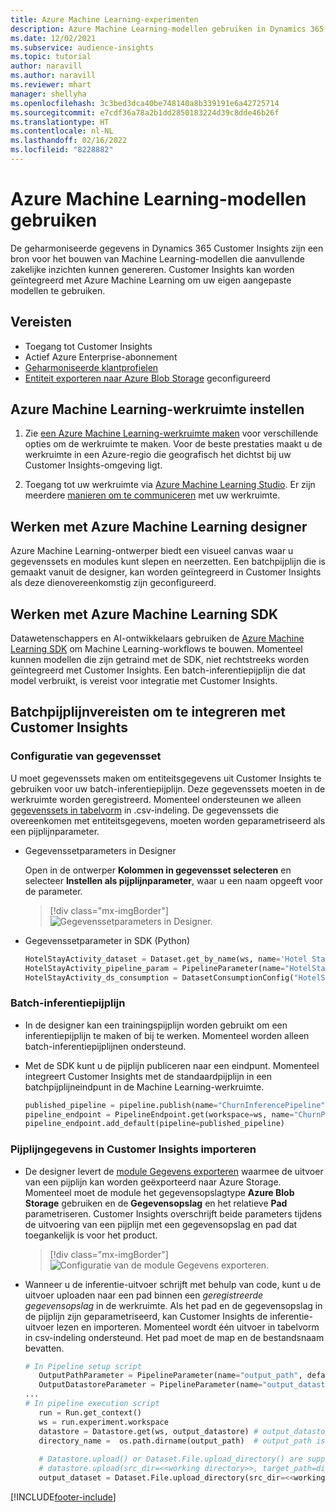```yaml
---
title: Azure Machine Learning-experimenten
description: Azure Machine Learning-modellen gebruiken in Dynamics 365 Customer Insights.
ms.date: 12/02/2021
ms.subservice: audience-insights
ms.topic: tutorial
author: naravill
ms.author: naravill
ms.reviewer: mhart
manager: shellyha
ms.openlocfilehash: 3c3bed3dca40be748140a8b339191e6a42725714
ms.sourcegitcommit: e7cdf36a78a2b1dd2850183224d39c8dde46b26f
ms.translationtype: HT
ms.contentlocale: nl-NL
ms.lasthandoff: 02/16/2022
ms.locfileid: "8228882"
---
```

# <a name="use-azure-machine-learning-based-models"></a>Azure Machine Learning-modellen gebruiken

De geharmoniseerde gegevens in Dynamics 365 Customer Insights zijn een bron voor het bouwen van Machine Learning-modellen die aanvullende zakelijke inzichten kunnen genereren. Customer Insights kan worden geïntegreerd met Azure Machine Learning om uw eigen aangepaste modellen te gebruiken.

## <a name="prerequisites"></a>Vereisten

- Toegang tot Customer Insights
- Actief Azure Enterprise-abonnement
- [Geharmoniseerde klantprofielen](data-unification.md)
- [Entiteit exporteren naar Azure Blob Storage](export-azure-blob-storage.md) geconfigureerd

## <a name="set-up-azure-machine-learning-workspace"></a>Azure Machine Learning-werkruimte instellen

1. Zie [een Azure Machine Learning-werkruimte maken](/azure/machine-learning/concept-workspace#-create-a-workspace) voor verschillende opties om de werkruimte te maken. Voor de beste prestaties maakt u de werkruimte in een Azure-regio die geografisch het dichtst bij uw Customer Insights-omgeving ligt.

1. Toegang tot uw werkruimte via [Azure Machine Learning Studio](https://ml.azure.com/). Er zijn meerdere [manieren om te communiceren](/azure/machine-learning/concept-workspace#tools-for-workspace-interaction) met uw werkruimte.

## <a name="work-with-azure-machine-learning-designer"></a>Werken met Azure Machine Learning designer

Azure Machine Learning-ontwerper biedt een visueel canvas waar u gegevenssets en modules kunt slepen en neerzetten. Een batchpijplijn die is gemaakt vanuit de designer, kan worden geïntegreerd in Customer Insights als deze dienovereenkomstig zijn geconfigureerd. 
   
## <a name="working-with-azure-machine-learning-sdk"></a>Werken met Azure Machine Learning SDK

Datawetenschappers en AI-ontwikkelaars gebruiken de [Azure Machine Learning SDK](/python/api/overview/azure/ml/?preserve-view=true&view=azure-ml-py) om Machine Learning-workflows te bouwen. Momenteel kunnen modellen die zijn getraind met de SDK, niet rechtstreeks worden geïntegreerd met Customer Insights. Een batch-inferentiepijplijn die dat model verbruikt, is vereist voor integratie met Customer Insights.

## <a name="batch-pipeline-requirements-to-integrate-with-customer-insights"></a>Batchpijplijnvereisten om te integreren met Customer Insights

### <a name="dataset-configuration"></a>Configuratie van gegevensset

U moet gegevenssets maken om entiteitsgegevens uit Customer Insights te gebruiken voor uw batch-inferentiepijplijn. Deze gegevenssets moeten in de werkruimte worden geregistreerd. Momenteel ondersteunen we alleen [gegevenssets in tabelvorm](/azure/machine-learning/how-to-create-register-datasets#tabulardataset) in .csv-indeling. De gegevenssets die overeenkomen met entiteitsgegevens, moeten worden geparametriseerd als een pijplijnparameter.
   
* Gegevenssetparameters in Designer
   
     Open in de ontwerper **Kolommen in gegevensset selecteren** en selecteer **Instellen als pijplijnparameter**, waar u een naam opgeeft voor de parameter.

     > [!div class="mx-imgBorder"]
     > ![Gegevenssetparameters in Designer.](media/intelligence-designer-dataset-parameters.png "Gegevenssetparameters in Designer")
   
* Gegevenssetparameter in SDK (Python)
   
   ```python
   HotelStayActivity_dataset = Dataset.get_by_name(ws, name='Hotel Stay Activity Data')
   HotelStayActivity_pipeline_param = PipelineParameter(name="HotelStayActivity_pipeline_param", default_value=HotelStayActivity_dataset)
   HotelStayActivity_ds_consumption = DatasetConsumptionConfig("HotelStayActivity_dataset", HotelStayActivity_pipeline_param)
   ```

### <a name="batch-inference-pipeline"></a>Batch-inferentiepijplijn
  
* In de designer kan een trainingspijplijn worden gebruikt om een inferentiepijplijn te maken of bij te werken. Momenteel worden alleen batch-inferentiepijplijnen ondersteund.

* Met de SDK kunt u de pijplijn publiceren naar een eindpunt. Momenteel integreert Customer Insights met de standaardpijplijn in een batchpijplijneindpunt in de Machine Learning-werkruimte.
   
   ```python
   published_pipeline = pipeline.publish(name="ChurnInferencePipeline", description="Published Churn Inference pipeline")
   pipeline_endpoint = PipelineEndpoint.get(workspace=ws, name="ChurnPipelineEndpoint") 
   pipeline_endpoint.add_default(pipeline=published_pipeline)
   ```

### <a name="import-pipeline-data-into-customer-insights"></a>Pijplijngegevens in Customer Insights importeren

* De designer levert de [module Gegevens exporteren](/azure/machine-learning/algorithm-module-reference/export-data) waarmee de uitvoer van een pijplijn kan worden geëxporteerd naar Azure Storage. Momenteel moet de module het gegevensopslagtype **Azure Blob Storage** gebruiken en de **Gegevensopslag** en het relatieve **Pad** parametriseren. Customer Insights overschrijft beide parameters tijdens de uitvoering van een pijplijn met een gegevensopslag en pad dat toegankelijk is voor het product.
   > [!div class="mx-imgBorder"]
   > ![Configuratie van de module Gegevens exporteren.](media/intelligence-designer-importdata.png "Configuratie van de module Gegevens exporteren")
   
* Wanneer u de inferentie-uitvoer schrijft met behulp van code, kunt u de uitvoer uploaden naar een pad binnen een *geregistreerde gegevensopslag* in de werkruimte. Als het pad en de gegevensopslag in de pijplijn zijn geparametriseerd, kan Customer Insights de inferentie-uitvoer lezen en importeren. Momenteel wordt één uitvoer in tabelvorm in csv-indeling ondersteund. Het pad moet de map en de bestandsnaam bevatten.

   ```python
   # In Pipeline setup script
      OutputPathParameter = PipelineParameter(name="output_path", default_value="HotelChurnOutput/HotelChurnOutput.csv")
      OutputDatastoreParameter = PipelineParameter(name="output_datastore", default_value="workspaceblobstore")
   ...
   # In pipeline execution script
      run = Run.get_context()
      ws = run.experiment.workspace
      datastore = Datastore.get(ws, output_datastore) # output_datastore is parameterized
      directory_name =  os.path.dirname(output_path)  # output_path is parameterized.
      
      # Datastore.upload() or Dataset.File.upload_directory() are supported methods to uplaod the data
      # datastore.upload(src_dir=<<working directory>>, target_path=directory_name, overwrite=False, show_progress=True)
      output_dataset = Dataset.File.upload_directory(src_dir=<<working directory>>, target = (datastore, directory_name)) # Remove trailing "/" from directory_name
   ```


[!INCLUDE[footer-include](../includes/footer-banner.md)]